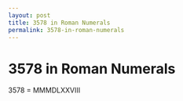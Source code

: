 ```yaml
---
layout: post
title: 3578 in Roman Numerals
permalink: 3578-in-roman-numerals
---
```


# 3578 in Roman Numerals

3578 = MMMDLXXVIII
